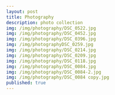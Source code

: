 ```yaml
---
layout: post
title: Photography
description: photo collection
img: /img/photography/DSC_0522.jpg	
img: /img/photography/DSC_0452.jpg
img: /img/photography/DSC_0396.jpg
img: /img/photographyDSC_0259.jpg
img: /img/photography/DSC_0214.jpg
img: /img/photography/DSC_0209.jpg
img: /img/photography/DSC_0118.jpg
img: /img/photography/DSC_0084.jpg
img: /img/photography/DSC_0084-2.jpg
img: /img/photography/DSC_0084 copy.jpg
published: true
---
```

<div class="img_row">
	<img class="col" src="{{ site.baseurl }}/img/photography/DSC_0084 copy.jpg
" alt="" title="example image"/>
	<img class="col" src="{{ site.baseurl }}/img/photography/DSC_0209.jpg
" alt="" title="example image"/>
</div>

